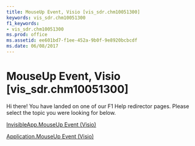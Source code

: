 ```yaml
---
title: MouseUp Event, Visio [vis_sdr.chm10051300]
keywords: vis_sdr.chm10051300
f1_keywords:
- vis_sdr.chm10051300
ms.prod: office
ms.assetid: ee601bd7-f1ee-452a-9b0f-9e8920bcbcdf
ms.date: 06/08/2017
---
```



# MouseUp Event, Visio [vis_sdr.chm10051300]

Hi there! You have landed on one of our F1 Help redirector pages. Please select the topic you were looking for below.

[InvisibleApp.MouseUp Event (Visio)](http://msdn.microsoft.com/library/901e3276-2286-759c-01d7-75eb559ace70%28Office.15%29.aspx)

[Application.MouseUp Event (Visio)](http://msdn.microsoft.com/library/8ca78f5e-5287-0ef5-57ea-d7d116f45ff0%28Office.15%29.aspx)


